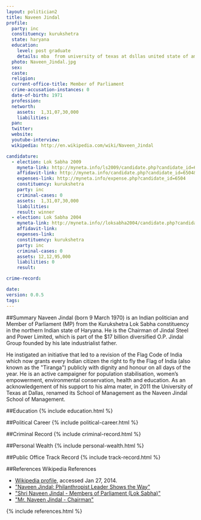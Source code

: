 ```yaml
---
layout: politician2
title: Naveen Jindal
profile: 
  party: inc
  constituency: kurukshetra
  state: haryana
  education: 
    level: post graduate
    details: mba  from university of texas at dsllas united state of america  in  1992
  photo: Naveen_Jindal.jpg
  sex: 
  caste: 
  religion: 
  current-office-title: Member of Parliament
  crime-accusation-instances: 0
  date-of-birth: 1971
  profession: 
  networth: 
    assets:  1,31,07,30,000
    liabilities: 
  pan: 
  twitter: 
  website: 
  youtube-interview: 
  wikipedia: http://en.wikipedia.com/wiki/Naveen_Jindal

candidature: 
  - election: Lok Sabha 2009
    myneta-link: http://myneta.info/ls2009/candidate.php?candidate_id=6504
    affidavit-link: http://myneta.info/candidate.php?candidate_id=6504&scan=original
    expenses-link: http://myneta.info/expense.php?candidate_id=6504
    constituency: kurukshetra 
    party: inc
    criminal-cases: 0
    assets:  1,31,07,30,000
    liabilities: 
    result: winner 
  - election: Lok Sabha 2004
    myneta-link: http://myneta.info//loksabha2004/candidate.php?candidate_id=1272
    affidavit-link: 
    expenses-link: 
    constituency: kurukshetra 
    party: inc
    criminal-cases: 0
    assets: 12,12,95,000
    liabilities: 0
    result:  

crime-record: 

date: 
version: 0.0.5
tags: 
---
```

##Summary
Naveen Jindal (born 9 March 1970) is an Indian politician and Member of Parliament (MP) from the Kurukshetra Lok Sabha constituency in the northern Indian state of Haryana. He is the Chairman of Jindal Steel and Power Limited, which is part of the $17 billion diversified O.P. Jindal Group founded by his late industrialist father.

He instigated an initiative that led to a revision of the Flag Code of India which now grants every Indian citizen the right to fly the Flag of India (also known as the "Tiranga") publicly with dignity and honour on all days of the year. He is an active campaigner for population stabilisation, women’s empowerment, environmental conservation, health and education. As an acknowledgement of his support to his alma mater, in 2011 the University of Texas at Dallas, renamed its School of Management as the Naveen Jindal School of Management.


##Education
{% include education.html %}


##Political Career
{% include political-career.html %}


##Criminal Record
{% include criminal-record.html %}


##Personal Wealth
{% include personal-wealth.html %}


##Public Office Track Record
{% include track-record.html %}


##References
Wikipedia References
- [Wikipedia profile]({{page.profile.wikipedia}}), accessed Jan 27, 2014.
- ["Naveen Jindal: Philanthropist Leader Shows the Way"][wiki1]
- ["Shri Naveen Jindal - Members of Parliament (Lok Sabha)"][wiki2]
- ["Mr. Naveen Jindal - Chairman"][wiki3]

[wiki1]: http://www.utdallas.edu/news/2011/10/7-13181_Naveen-Jindal-Philanthropist-Leader-Shows-the-Way_article-wide.html
[wiki2]: http://india.gov.in/govt/loksabhampbiodata.php?mpcode=4041
[wiki3]: http://www.jindalsteelpower.com/about-us/management/management-team.aspx


{% include references.html %}